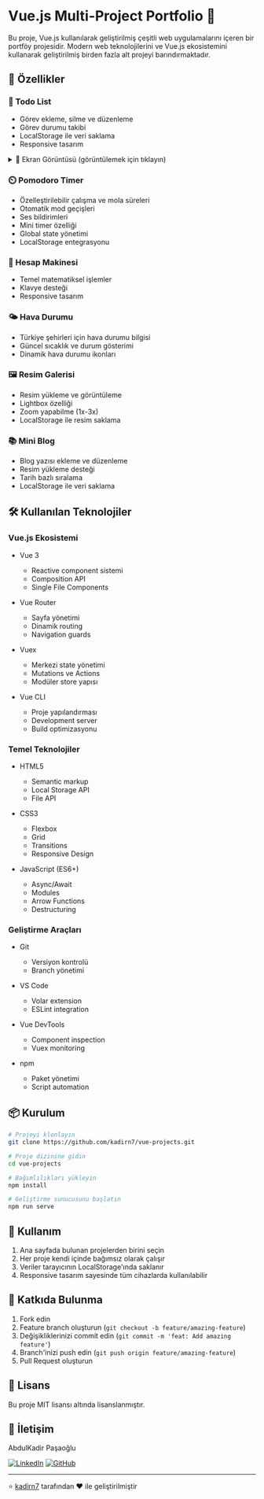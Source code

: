 # Vue.js Multi-Project Portfolio 🚀

Bu proje, Vue.js kullanılarak geliştirilmiş çeşitli web uygulamalarını içeren bir portföy projesidir. Modern web teknolojilerini ve Vue.js ekosistemini kullanarak geliştirilmiş birden fazla alt projeyi barındırmaktadır.

## 🌟 Özellikler

### 📝 Todo List
- Görev ekleme, silme ve düzenleme
- Görev durumu takibi
- LocalStorage ile veri saklama
- Responsive tasarım

<details>
  <summary>📸 Ekran Görüntüsü (görüntülemek için tıklayın)</summary>
  
  ![TodoList](https://github.com/user-attachments/assets/cb65edb6-56b4-46d4-8f10-4793d72d94d1)
</details>

### ⏲️ Pomodoro Timer
- Özelleştirilebilir çalışma ve mola süreleri
- Otomatik mod geçişleri
- Ses bildirimleri
- Mini timer özelliği
- Global state yönetimi
- LocalStorage entegrasyonu

### 🧮 Hesap Makinesi
- Temel matematiksel işlemler
- Klavye desteği
- Responsive tasarım

### 🌤️ Hava Durumu
- Türkiye şehirleri için hava durumu bilgisi
- Güncel sıcaklık ve durum gösterimi
- Dinamik hava durumu ikonları

### 🖼️ Resim Galerisi
- Resim yükleme ve görüntüleme
- Lightbox özelliği
- Zoom yapabilme (1x-3x)
- LocalStorage ile resim saklama

### 📚 Mini Blog
- Blog yazısı ekleme ve düzenleme
- Resim yükleme desteği
- Tarih bazlı sıralama
- LocalStorage ile veri saklama

## 🛠️ Kullanılan Teknolojiler

### Vue.js Ekosistemi
- Vue 3
  - Reactive component sistemi
  - Composition API
  - Single File Components
  
- Vue Router
  - Sayfa yönetimi
  - Dinamik routing
  - Navigation guards
  
- Vuex
  - Merkezi state yönetimi
  - Mutations ve Actions
  - Modüler store yapısı
  
- Vue CLI
  - Proje yapılandırması
  - Development server
  - Build optimizasyonu

### Temel Teknolojiler
- HTML5
  - Semantic markup
  - Local Storage API
  - File API
  
- CSS3
  - Flexbox
  - Grid
  - Transitions
  - Responsive Design
  
- JavaScript (ES6+)
  - Async/Await
  - Modules
  - Arrow Functions
  - Destructuring

### Geliştirme Araçları
- Git
  - Versiyon kontrolü
  - Branch yönetimi
  
- VS Code
  - Volar extension
  - ESLint integration
  
- Vue DevTools
  - Component inspection
  - Vuex monitoring
  
- npm
  - Paket yönetimi
  - Script automation

## 📦 Kurulum

```bash
# Projeyi klonlayın
git clone https://github.com/kadirn7/vue-projects.git

# Proje dizinine gidin
cd vue-projects

# Bağımlılıkları yükleyin
npm install

# Geliştirme sunucusunu başlatın
npm run serve
```

## 🚀 Kullanım

1. Ana sayfada bulunan projelerden birini seçin
2. Her proje kendi içinde bağımsız olarak çalışır
3. Veriler tarayıcının LocalStorage'ında saklanır
4. Responsive tasarım sayesinde tüm cihazlarda kullanılabilir

## 🤝 Katkıda Bulunma

1. Fork edin
2. Feature branch oluşturun (`git checkout -b feature/amazing-feature`)
3. Değişikliklerinizi commit edin (`git commit -m 'feat: Add amazing feature'`)
4. Branch'inizi push edin (`git push origin feature/amazing-feature`)
5. Pull Request oluşturun

## 📝 Lisans

Bu proje MIT lisansı altında lisanslanmıştır.

## 👤 İletişim

AbdulKadir Paşaoğlu

[![LinkedIn](https://img.shields.io/badge/LinkedIn-%230077B5.svg?logo=linkedin&logoColor=white)](https://www.linkedin.com/in/kadir-pasaoglu/)
[![GitHub](https://img.shields.io/badge/GitHub-%23121011.svg?logo=github&logoColor=white)](https://github.com/kadirn7)

---
⭐️ [kadirn7](https://github.com/kadirn7) tarafından ❤️ ile geliştirilmiştir
